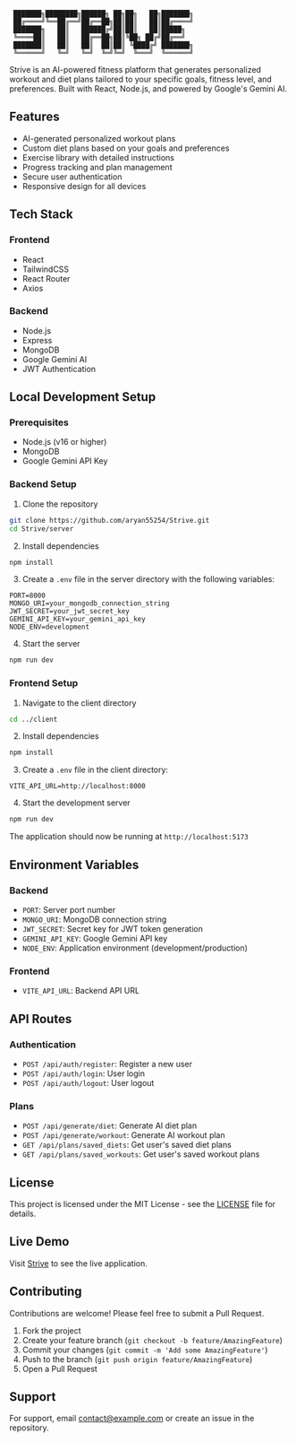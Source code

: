 ```
 ███████╗████████╗██████╗ ██╗██╗   ██╗███████╗
 ██╔════╝╚══██╔══╝██╔══██╗██║██║   ██║██╔════╝
 ███████╗   ██║   ██████╔╝██║██║   ██║█████╗
 ╚════██║   ██║   ██╔══██╗██║╚██╗ ██╔╝██╔══╝
 ███████║   ██║   ██║  ██║██║ ╚████╔╝ ███████╗
 ╚══════╝   ╚═╝   ╚═╝  ╚═╝╚═╝  ╚═══╝  ╚══════╝
```

Strive is an AI-powered fitness platform that generates personalized workout and diet plans tailored to your specific goals, fitness level, and preferences. Built with React, Node.js, and powered by Google's Gemini AI.

## Features

- AI-generated personalized workout plans
- Custom diet plans based on your goals and preferences
- Exercise library with detailed instructions
- Progress tracking and plan management
- Secure user authentication
- Responsive design for all devices

## Tech Stack

### Frontend

- React
- TailwindCSS
- React Router
- Axios

### Backend

- Node.js
- Express
- MongoDB
- Google Gemini AI
- JWT Authentication

## Local Development Setup

### Prerequisites

- Node.js (v16 or higher)
- MongoDB
- Google Gemini API Key

### Backend Setup

1. Clone the repository

```sh
git clone https://github.com/aryan55254/Strive.git
cd Strive/server
```

2. Install dependencies

```sh
npm install
```

3. Create a `.env` file in the server directory with the following variables:

```
PORT=8000
MONGO_URI=your_mongodb_connection_string
JWT_SECRET=your_jwt_secret_key
GEMINI_API_KEY=your_gemini_api_key
NODE_ENV=development
```

4. Start the server

```sh
npm run dev
```

### Frontend Setup

1. Navigate to the client directory

```sh
cd ../client
```

2. Install dependencies

```sh
npm install
```

3. Create a `.env` file in the client directory:

```
VITE_API_URL=http://localhost:8000
```

4. Start the development server

```sh
npm run dev
```

The application should now be running at `http://localhost:5173`

## Environment Variables

### Backend

- `PORT`: Server port number
- `MONGO_URI`: MongoDB connection string
- `JWT_SECRET`: Secret key for JWT token generation
- `GEMINI_API_KEY`: Google Gemini API key
- `NODE_ENV`: Application environment (development/production)

### Frontend

- `VITE_API_URL`: Backend API URL

## API Routes

### Authentication

- `POST /api/auth/register`: Register a new user
- `POST /api/auth/login`: User login
- `POST /api/auth/logout`: User logout

### Plans

- `POST /api/generate/diet`: Generate AI diet plan
- `POST /api/generate/workout`: Generate AI workout plan
- `GET /api/plans/saved_diets`: Get user's saved diet plans
- `GET /api/plans/saved_workouts`: Get user's saved workout plans

## License

This project is licensed under the MIT License - see the [LICENSE](LICENSE) file for details.

## Live Demo

Visit [Strive](https://strive-chi.vercel.app) to see the live application.

## Contributing

Contributions are welcome! Please feel free to submit a Pull Request.

1. Fork the project
2. Create your feature branch (`git checkout -b feature/AmazingFeature`)
3. Commit your changes (`git commit -m 'Add some AmazingFeature'`)
4. Push to the branch (`git push origin feature/AmazingFeature`)
5. Open a Pull Request

## Support

For support, email [contact@example.com](mailto:contact@example.com) or create an issue in the repository.
